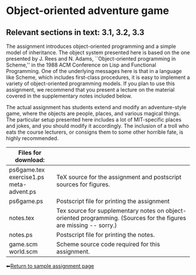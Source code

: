 # Object-oriented adventure game

## Relevant sections in text: 3.1, 3.2, 3.3

The assignment introduces object-oriented programming and a simple model of inheritance. The object system presented here is based on the one presented by J. Rees and N. Adams, ``Object-oriented programming in Scheme,'' in the 1988 ACM Conference on Lisp and Functional Programming. One of the underlying messages here is that in a language like Scheme, which includes first-class procedures, it is easy to implement a variety of object-oriented programming models. If you plan to use this assignment, we recommend that you present a lecture on the material covered in the supplementary notes included below.

The actual assignment has students extend and modify an adventure-style game, where the objects are people, places, and various magical things. The particular setup presented here includes a lot of MIT-specific places and jokes, and you should modify it accordingly. The inclusion of a troll who eats the course lecturers, or consigns them to some other horrible fate, is highly recommended.

|Files for download:||
|-|-|
|ps6game.tex<br />exercise1.ps<br />meta-advent.ps|TeX source for the assignment and postscript sources for figures.|
|ps6game.ps|Postscript file for printing the assignment|
|notes.tex|Tex source for supplementary notes on object-oriented programming. (Sources for the figures are missing -- sorry.)|
|notes.ps|Postscript file for printing the notes.|
|game.scm<br />world.scm|Scheme source code required for this assignment.|

⬅[Return to sample assignment page](../README.md)